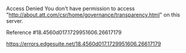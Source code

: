 Access Denied
You don't have permission to access "http://about.att.com/csr/home/governance/transparency.html" on this server.

Reference #18.4560d017.1729951606.26617179

https://errors.edgesuite.net/18.4560d017.1729951606.26617179